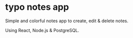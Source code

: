 # typo notes app 

Simple and colorful notes app to create, edit & delete notes. 

Using React, Node.js & PostgreSQL.
